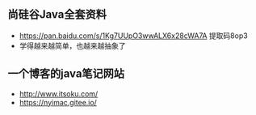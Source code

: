 ## 尚硅谷Java全套资料

- https://pan.baidu.com/s/1Kg7UUpO3wwALX6x28cWA7A    提取码8op3
- 学得越来越简单，也越来越抽象了

## 一个博客的java笔记网站

- http://www.itsoku.com/
- https://nyimac.gitee.io/

